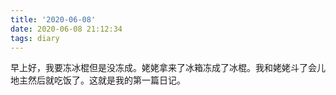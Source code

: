 ```yaml
---
title: '2020-06-08'
date: 2020-06-08 21:12:34
tags: diary
---
```

早上好，我要冻冰棍但是没冻成。姥姥拿来了冰箱冻成了冰棍。我和姥姥斗了会儿地主然后就吃饭了。这就是我的第一篇日记。

